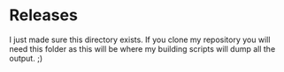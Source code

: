 # Releases

I just made sure this directory exists. If you clone my repository you will need this folder as this will be where my building scripts will dump all the output. ;)
